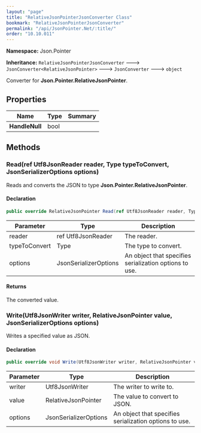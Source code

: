 ```yaml
---
layout: "page"
title: "RelativeJsonPointerJsonConverter Class"
bookmark: "RelativeJsonPointerJsonConverter"
permalink: "/api/JsonPointer.Net/:title/"
order: "10.10.011"
---
```

**Namespace:** Json.Pointer

**Inheritance:**
`RelativeJsonPointerJsonConverter`
 🡒 
`JsonConverter<RelativeJsonPointer>`
 🡒 
`JsonConverter`
 🡒 
`object`

Converter for **Json.Pointer.RelativeJsonPointer**.

## Properties

| Name | Type | Summary |
|---|---|---|
| **HandleNull** | bool |  |

## Methods

### Read(ref Utf8JsonReader reader, Type typeToConvert, JsonSerializerOptions options)

Reads and converts the JSON to type **Json.Pointer.RelativeJsonPointer**.

#### Declaration

```c#
public override RelativeJsonPointer Read(ref Utf8JsonReader reader, Type typeToConvert, JsonSerializerOptions options)
```

| Parameter | Type | Description |
|---|---|---|
| reader | ref Utf8JsonReader | The reader. |
| typeToConvert | Type | The type to convert. |
| options | JsonSerializerOptions | An object that specifies serialization options to use. |


#### Returns

The converted value.

### Write(Utf8JsonWriter writer, RelativeJsonPointer value, JsonSerializerOptions options)

Writes a specified value as JSON.

#### Declaration

```c#
public override void Write(Utf8JsonWriter writer, RelativeJsonPointer value, JsonSerializerOptions options)
```

| Parameter | Type | Description |
|---|---|---|
| writer | Utf8JsonWriter | The writer to write to. |
| value | RelativeJsonPointer | The value to convert to JSON. |
| options | JsonSerializerOptions | An object that specifies serialization options to use. |


